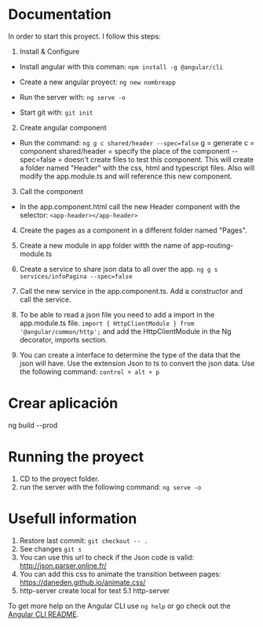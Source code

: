 # Documentation

In order to start this proyect. I follow this steps:

1. Install & Configure
- Install angular with this comman: `npm install -g @angular/cli`
- Create a new angular proyect: `ng new nombreapp`
- Run the server with: `ng serve -o`

- Start git with: `git init`

2. Create angular component
- Run the command: `ng g c shared/header --spec=false`
g = generate
c = component
shared/header = specify the place of the component
--spec=false = doesn't create files to test this component.
This will create a folder named "Header" with the css, html and typescript files. Also will modify the app.module.ts and will reference this new component. 

3. Call the component
- In the app.component.html call the new Header component with the selector:
`<app-header></app-header>`

4. Create the pages as a component in a different folder named "Pages".

5. Create a new module in app folder witth the name of app-routing-module.ts

6. Create a service to share json data to all over the app.
`ng g s services/infoPagina --spec=false`

7. Call the new service in the app.component.ts. Add a constructor and call the service. 

8. To be able to read a json file you need to add a import in the app.module.ts file. 
`import { HttpClientModule } from '@angular/common/http';` 
and add the HttpClientModule in the Ng decorator, imports section.

9. You can create a interface to determine the type of the data that the json will have. Use the extension Json to ts to convert the json data. Use the following command: `control + alt + p`


# Crear aplicación
ng build --prod

# Running the proyect

1. CD to the proyect folder.
2. run the server with the following command: `ng serve -o`



# Usefull information 
1. Restore last commit: `git checkout -- .`
2. See changes `git s`
3. You can use this url to check if the Json code is valid: http://json.parser.online.fr/
4. You can add this css to animate the transition between pages: https://daneden.github.io/animate.css/
5. http-server create local for test
5.1 http-server


To get more help on the Angular CLI use `ng help` or go check out the [Angular CLI README](https://github.com/angular/angular-cli/blob/master/README.md).
